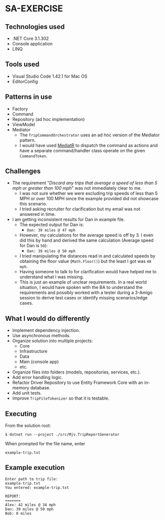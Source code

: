# SA-EXERCISE

## Technologies used

* .NET Core 3.1.302
* Console application
* LINQ

## Tools used

* Visual Studio Code 1.42.1 for Mac OS
* EditorConfig

## Patterns in use

* Factory
* Command
* Repository (ad hoc implementation)
* ViewModel
* Mediator
  - The `TripCommandOrchestrator` uses an ad hoc version of the Mediator pattern.
  - I would have used [MediatR](https://github.com/jbogard/MediatR) to dispatch the command as actions and have a separate command/handler class operate on the given `CommandToken`.

## Challenges

* The requirement "*Discard any trips that average a speed of less than 5 mph or greater than 100 mph*" was not immediately clear to me.
  - I was not sure whether we were excluding trip speeds of less than 5 MPH or over 100 MPH since the example provided did not showcase this scenario.
  - I tried asking recruiter for clarification but my email was not answered in time.
* I am getting inconsistent results for Dan in example file.
  - The expected output for Dan is: 
    * `Dan: 39 miles @ 47 mph`
  - However, my calculations for the average speed is off by 3. I even did this by hand and derived the same calculation (Average speed for Dan is `50`):
    * `Dan: 39 miles @ 50 mph`
  - I tried manipulating the distances read in and calculated speeds by obtaining the floor value (`Math.Floor()`) but the least I got was `48 mph`.
  - Having someone to talk to for clarification would have helped me to understand what I was missing.
  - This is just an example of unclear requirements. In a real world situation, I would have spoken with the BA to understand the requirements and possibly worked with a tester during a 3-Amigo session to derive test cases or identify missing scenarios/edge cases.

## What I would do differently

* Implement dependency injection.
* Use asynchronous methods.
* Organize solution into multiple projects:
  - Core
  - Infrastructure
  - Data
  - Main (console app)
  - etc.
* Organize files into folders (models, repositories, services, etc.).
* Add error handling logic.
* Refactor Driver Repository to use Entity Framework Core with an in-memory database.
* Add unit tests.
* Improve `TripFileTokenizer` so that it is testable.

## Executing

From the solution root:

```
$ dotnet run --project ./src/Mjv.TripReportGenerator
```

When prompted for the file name, enter

```
example-trip.txt
```

## Example execution

```
Enter path to trip file:
example-trip.txt
You entered: example-trip.txt

REPORT:
=======
Alex: 42 miles @ 34 mph
Dan: 39 miles @ 50 mph
Bob: 0 miles
```
